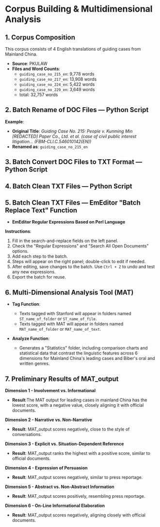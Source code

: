 # Corpus Building & Multidimensional Analysis

## 1. Corpus Composition

This corpus consists of 4 English translations of guiding cases from Mainland China.

- **Source**: PKULAW
- **Files and Word Counts**:
  - `guiding_case_no_215_en`: 9,778 words
  - `guiding_case_no_217_en`: 13,908 words
  - `guiding_case_no_224_en`: 5,422 words
  - `guiding_case_no_229_en`: 3,649 words
  - total: 32,757 words

## 2. Batch Rename of DOC Files — Python Script

**Example**:
- **Original Title**: *Guiding Case No. 215: People v. Kunming Min [REDACTED] Paper Co., Ltd. et al. (case of civil public interest litigation... (FBM-CLI.C.546010142(EN))*
- **Renamed as**: `guiding_case_no_215_en`

## 3. Batch Convert DOC Files to TXT Format — Python Script

## 4. Batch Clean TXT Files — Python Script

## 5. Batch Clean TXT Files — EmEditor "Batch Replace Text" Function

- **EmEditor Regular Expressions Based on Perl Language**

**Instructions**:
1. Fill in the search-and-replace fields on the left panel.
2. Check the "Regular Expressions" and "Search All Open Documents" options.
3. Add each step to the batch.
4. Steps will appear on the right panel; double-click to edit if needed.
5. After editing, save changes to the batch. Use `Ctrl + Z` to undo and test any new expressions.
6. Export the batch for reuse.

## 6. Multi-Dimensional Analysis Tool (MAT)

- **Tag Function**:
  - Texts tagged with Stanford will appear in folders named `ST_name_of_folder` or `ST_name_of_file`.
  - Texts tagged with MAT will appear in folders named `MAT_name_of_folder` or `MAT_name_of_text`.

- **Analyze Function**:
  - Generates a "Statistics" folder, including comparison charts and statistical data that contrast the linguistic features across 6 dimensions for Mainland China's leading cases and Biber's oral and written genres.

## 7. Preliminary Results of MAT_output

**Dimension 1 - Involvement vs. Informational**
- **Result**:The MAT output for leading cases in mainland China has the lowest score, with a negative value, closely aligning it with official documents.

**Dimension 2 - Narrative vs. Non-Narrative**
- **Result**: MAT_output scores negatively, close to the style of conversations.

**Dimension 3 - Explicit vs. Situation-Dependent Reference**
- **Result**: MAT_output ranks the highest with a positive score, similar to official documents.

**Dimension 4 - Expression of Persuasion**
- **Result**: MAT_output scores negatively, similar to press reportage.

**Dimension 5 - Abstract vs. Non-Abstract Information**
- **Result**: MAT_output scores positively, resembling press reportage.

**Dimension 6 - On-Line Informational Elaboration**
- **Result**: MAT_output scores negatively, aligning closely with official documents.
